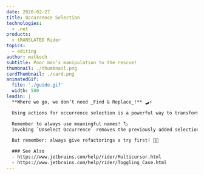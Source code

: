 ```yaml
---
date: 2020-02-27
title: Occurrence Selection
technologies:
  - .net
products:
  - tRANSLATED Rider
topics:
  - editing
author: matkoch
subtitle: Poor man’s manipulation to the rescue!
thumbnail: ./thumbnail.png
cardThumbnail: ./card.png
animatedGif:
  file: './guide.gif'
  width: 500
leadin: |
  **Where we go, we don’t need _Find & Replace_!** 🛹⚡️

  Using actions for occurrence selection is a powerful way to transform and manipulate all kinds of texts. We start by making a selection for our text. With every call to `Add Selection for Next Occurrence` we get another multicaret that can be moved around, insert and delete text, expand or shrink its individual selection, or toggle the casing of its text. This is exactly what we need if we have to fix only a couple of similar invocations or change the format of our data! 🎭📐

  Remember to always use meaningful names! 🏷
  Invoking `Unselect Occurrence` removes the previously added selection; `Select All Occurrences` scans the whole document for occurrences and selects them.

  But remember: always give refactorings a try first! 🔧🤓

  ### See Also
  - https://www.jetbrains.com/help/rider/Multicursor.html
  - https://www.jetbrains.com/help/rider/Toggling_Case.html
---
```


